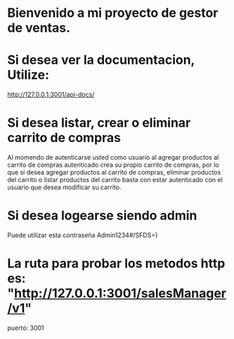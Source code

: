 # Bienvenido a mi proyecto de gestor de ventas.


# Si desea ver la documentacion, Utilize:

http://127.0.0.1:3001/api-docs/


# Si desea listar, crear o eliminar carrito de compras
Al momendo de autenticarse usted como usuario al agregar
productos al carrito de compras autenticado crea su 
propio carrito de compras, por lo que si desea agregar 
productos al carrito de compras, eliminar productos del 
carrito o listar productos del carrito basta con estar autenticado
con el usuario que desea modificar su carrito.

# Si desea logearse siendo admin
Puede utilizar esta contraseña Admin1234#/SFDS=)

# La ruta para probar los metodos http es: "http://127.0.0.1:3001/salesManager/v1" 
puerto: 3001
